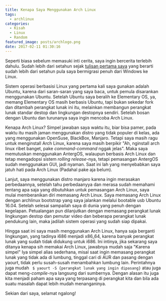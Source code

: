 ```yaml
---
title: Kenapa Saya Menggunakan Arch Linux
tags:
  - archlinux
categories:
  - Kisah
  - Linux
  - Random
featured_image: posts/archlogo.png
date: 2017-02-11 01:30:16
---
```


Seperti biasa sebelum memasuki inti cerita, saya ingin bercerita terlebih dahulu. Sudah lebih dari setahun sejak [tulisan pertama saya](https://chamelemon.wordpress.com/2016/01/19/sayonara-windows-sebuah-ucapan-perpisahan-kepada-seorang-kawan/) yang berarti sudah lebih dari setahun pula saya bermigrasi penuh dari Windows ke Linux.

Sistem operasi berbasisi Linux yang pertama kali saya gunakan adalah Ubuntu, karena dari saran-saran yang saya baca, untuk pemula disarankan menggunakan Ubuntu. Setelah Ubuntu saya beralih ke Elementary OS, ya, memang Elementary OS masih berbasis Ubuntu, tapi bukan sekedar fork dan ditambah perangkat lunak ini itu, melainkan membangun perangkat lunak standar destop dan lingkungan destopnya sendiri. Setelah bosan dengan Ubuntu dan turunanya saya ingin mencoba Arch Linux. 

Kenapa Arch Linux? Simpel jawaban saya waktu itu, biar bisa pamer, pada waktu itu masih jaman menggunakan distro yang tidak populer di kelas, ada yang menggunakan OpenSuse, BlackBox, Manjaro. Tetapi saya masih ragu untuk menginstall Arch Linux, karena saya masih berpikir "Ah, nginstall arch linux ribet banget, pake _command-command_ nggak jelas". Maka saya memutuskan menggunakan AntergOS, walaupun berbasis Arch Linux dan tetap mengadopsi sistem _rolling release_-nya, tetapi pemasangan AntergOS sudah menggunakan GUI, jadi nyaman. Saat ini lah yang menyebabkan saya jatuh hati pada Arch Linux (Padahal pake aja belum).

Lanjut, saya menggunakan distro manjaro karena ingin merasakan perbedaannya, setelah tahu perbedaanyya dan merasa sudah memahami tentang apa saja yang dibutuhkan untuk pemasangan Arch Linux, saya mulai memberanikan diri memasang Arch Linux. Saya memasang Arch Linux dengan archlinux bootstrap yang saya jalankan melalui bootable usb Ubuntu 16.04. Setelah selesai sampailah saya di dunia yang penuh dengan kegelapan. Petualangan pun dilanjutkan dengan memasang perangkat lunak lingkungan destop dan pemutar video dan beberapa perangkat lunak pendukung lain, maka jadilah sistem operasi yang sudah siap dipakai.

Hingga saat ini saya masih menggunakan Arch Linux, hanya saja berganti lingkungan, yang tadinya i686 menjadi x86_64, karena banyak perangkat lunak yang sudah tidak didukung untuk i686. Ini intinya, jika sekarang saya ditanya kenapa sih memakai Arch Linux, jawabnya mudah saja "Karena simpel" Iya simpel alias sederhana, misal saat ingin memasang perangkat lunak yang tidak ada di lumbung, tinggal cari di AUR dan pasang dengan yaourt, tidak perlu susah-susah menambahkan lumbung lain. 
Perintahnya juga mudah ``` $ yaourt -S {perangkat lunak yang ingin dipasang}``` atau juga dapat meng-_compile_-nya langsung dari sumbernya. Dengan alasan itu juga kita menjadi paham apa saya yang terpasang di perangkat kita dan bila ada suatu masalah dapat lebih mudah menanganinya.

Sekian dari saya, selamat ngalong!